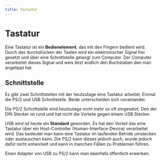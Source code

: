 ```yaml
---
title: Tastatur
---
```


# Tastatur

Eine Tastatur ist ein **Bedienelement**, das mit den Fingern bedient
wird. Durch das durchdrücken der Tasten wird ein elektronischer Signal
frei gesetzt und über eine Schnittstelle gelangt zum Computer. Der
Computer verarbeitet dieses Signal und weis letzt endlich den Buchstaben
den man angetippt hat.

## Schnittstelle

Es gibt zwei Schnittstellen mit der heutzutage eine Tastatur arbeitet.
Einmal die PS/2 und USB Schnittstelle. Beide unterscheiden sich
voneinander.

Die PS/2 Schnittstelle wird heutzutage nicht mehr so oft eingesetzt. Den
der DIN Stecker ist rund und hat nicht die Vorteile gegen einem USB
Stecker.

USB wird ist heute ein **Standard** geworden. Es hat den Vorteil das
eine Tastatur über ein Host-Controller (Human-Interface-Device)
verarbeitet wird. Das bedeutet man kann eine Tastatur im laufenden
Betrieb umstecken oder austauschen kann. Die PS/2 kann dieses jedoch
auch, wurde jedoch dafür nicht entwickelt und kann in manchen Fällen zu
Problemen führen.

Einen Adapter von USB zu PS/2 kann man ebenfalls öffentlich erwerben.
